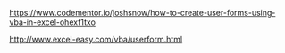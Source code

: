 https://www.codementor.io/joshsnow/how-to-create-user-forms-using-vba-in-excel-ohexf1txo

http://www.excel-easy.com/vba/userform.html
